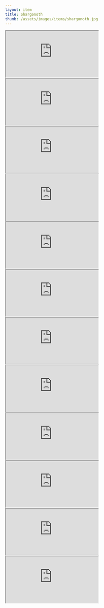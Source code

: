 ```yaml
---
layout: item
title: Shargonoth
thumb: /assets/images/items/shargonoth.jpg
---
```

<iframe onload="" src="http://magic-items.herokuapp.com/item/embed/57"></iframe>
<iframe onload="" src="http://magic-items.herokuapp.com/item/embed/78"></iframe>
<iframe onload="" src="http://magic-items.herokuapp.com/item/embed/86"></iframe>
<iframe onload="" src="http://magic-items.herokuapp.com/item/embed/87"></iframe>
<iframe onload="" src="http://magic-items.herokuapp.com/item/embed/98"></iframe>
<iframe onload="" src="http://magic-items.herokuapp.com/item/embed/113"></iframe>
<iframe onload="" src="http://magic-items.herokuapp.com/item/embed/117"></iframe>
<iframe onload="" src="http://magic-items.herokuapp.com/item/embed/119"></iframe>
<iframe onload="" src="http://magic-items.herokuapp.com/item/embed/120"></iframe>
<iframe onload="" src="http://magic-items.herokuapp.com/item/embed/131"></iframe>
<iframe onload="" src="http://magic-items.herokuapp.com/item/embed/132"></iframe>
<iframe onload="" src="http://magic-items.herokuapp.com/item/embed/133"></iframe>
